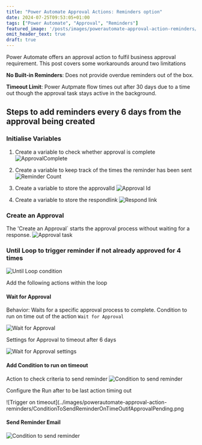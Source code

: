 ```yaml
---
title: "Power Automate Approval Actions: Reminders option"
date: 2024-07-25T09:53:05+01:00
tags: ["Power Automate", "Approval", "Reminders"]
featured_image: '/posts/images/powerautomate-approval-action-reminders/approval.png'
omit_header_text: true
draft: true
---
```


Power Automate offers an approval action to fulfil business approval requirement. This post covers some workarounds around two limitations

**No Built-in Reminders**: Does not provide overdue reminders out of the box.

**Timeout Limit**: Power Autpmate flow times out after 30 days due to a time out though the approval task stays active in the background.

## Steps to add reminders every 6 days from the approval being created 

### Initialise Variables

1. Create a variable to check whether approval is complete
![ApprovalComplete](../images/powerautomate-approval-action-reminders/var_approvalcomplete.png)

2. Create a variable to keep track of the times the reminder has been sent
![Reminder Count](../images/powerautomate-approval-action-reminders/var_remindercount.png)

3. Create a variable to store the approvalId
![Approval Id](../images/powerautomate-approval-action-reminders/var_approvalid.png)

4. Create a variable to store the respondlink
![Respond link](../images/powerautomate-approval-action-reminders/var_respondlink.png)

### Create an Approval 

The 'Create an Approval` starts the approval process without waiting for a response.
![Approval task](../images/powerautomate-approval-action-reminders/CreateApprovalTask.png)

### Until Loop to trigger reminder if not already approved for 4 times

![Until Loop condition](../images/powerautomate-approval-action-reminders/UntilApprovalIsComplete.png)

Add the following actions within the loop

#### Wait for Approval 
Behavior: Waits for a specific approval process to complete.
Condition to run on time out of the action `Wait for Approval`

![Wait for Approval](../images/powerautomate-approval-action-reminders/WaitforAnApproval.png)

Settings for Approval to timeout after 6 days

![Wait for Approval settings](../images/powerautomate-approval-action-reminders/WaitforAnApproval_Settings.png)

#### Add Condition to run on timeout

Action to check criteria to send reminder
![Condition to send reminder](../images/powerautomate-approval-action-reminders/condition_to_send_reminder.png)

Configure the Run after to be last action timing out

![Trigger on timeout](../images/powerautomate-approval-action-reminders/ConditionToSendReminderOnTimeOutifApprovalPending.png

#### Send Reminder Email 

![Condition to send reminder](../images/powerautomate-approval-action-reminders/condition_to_send_reminder_steps.png)

